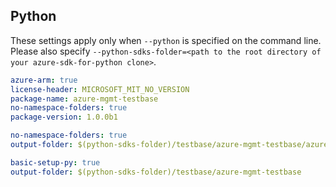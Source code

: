 ## Python

These settings apply only when `--python` is specified on the command line.
Please also specify `--python-sdks-folder=<path to the root directory of your azure-sdk-for-python clone>`.

``` yaml $(track2)
azure-arm: true
license-header: MICROSOFT_MIT_NO_VERSION
package-name: azure-mgmt-testbase
no-namespace-folders: true
package-version: 1.0.0b1
```

``` yaml $(python-mode) == 'update' && $(track2)
no-namespace-folders: true
output-folder: $(python-sdks-folder)/testbase/azure-mgmt-testbase/azure/mgmt/testbase
```

``` yaml $(python-mode) == 'create' && $(track2)
basic-setup-py: true
output-folder: $(python-sdks-folder)/testbase/azure-mgmt-testbase
```
